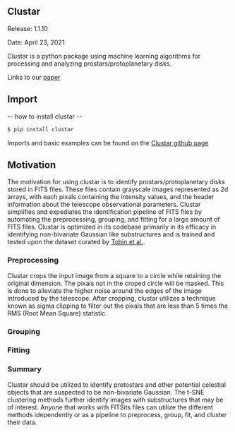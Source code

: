 
## Clustar

Release: 1.1.10

Date: April 23, 2021

Clustar is a python package using machine learning algorithms for processing and analyzing prostars/protoplanetary disks. 

Links to our [paper]()

## Import

-- how to install clustar -- 

```python
$ pip install clustar
```

Imports and basic examples can be found on the [Clustar github page](https://clustar.github.io/)

## Motivation

The motivation for using clustar is to identify prostars/protoplanetary disks stored in FITS files. These files contain grayscale images represented as 2d arrays, with each pixals containing the intensity values, and the header information about the telescope observational parameters. Clustar simplifies and expediates the identification pipeline of FITS files by automating the preprocessing, grouping, and fitting for a large amount of FITS files. Clustar is optimized in its codebase primarily in its efficacy in identifying non-bivariate Gaussian like substructures and is trained and tested upon the dataset curated by [Tobin et al.](https://ui.adsabs.harvard.edu/abs/2020ApJ...890..130T/abstract).

### Preprocessing

Clustar crops the input image from a square to a circle while retaining the original dimension. The pixals not in the croped circle will be masked. This is done to alleviate the higher noise around the edges of the image introduced by the telescope. After cropping, clustar utilizes a technique known as sigma clipping to filter out the pixals that are less than 5 times the RMS (Root Mean Square) statistic. 

### Grouping

### Fitting

### Summary

Clustar should be utilized to identify protostars and other potential celestial objects that are suspected to be non-bivariate Gaussian. The t-SNE clustering methods further identify images with substructures that may be of interest. Anyone that works with FITSits files can utilize the different methods idependently or as a pipeline to preprocess, group, fit, and cluster their data.


```python

```
